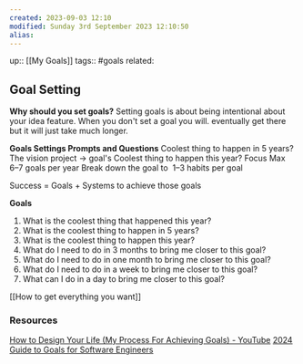 ```yaml
---
created: 2023-09-03 12:10
modified: Sunday 3rd September 2023 12:10:50
alias:
---
```

up::  [[My Goals]]
tags:: #goals
related:

## Goal Setting

**Why should you set goals?**
Setting goals is about being intentional about your idea feature. When you don't set a goal you will. eventually get there but it will just take much longer.

**Goals Settings Prompts and Questions**
Coolest thing to happen in 5 years?
The vision project -> goal's
Coolest thing to happen this year?
Focus Max 6–7 goals per year
Break down the goal to 
1–3 habits per goal

Success = Goals + Systems to achieve those goals

**Goals**
1. What is the coolest thing that happened this year?
2. What is the coolest thing to happen in 5 years?
3. What is the coolest thing to happen this year?
4. What do I need to do in 3 months to bring me closer to this goal?
5. What do I need to do in one month to bring me closer to this goal?
6. What do I need to do in a week to bring me closer to this goal?
7. What can I do in a day to bring me closer to this goal?


[[How to get everything you want]]

### Resources
[How to Design Your Life (My Process For Achieving Goals) - YouTube](https://www.youtube.com/watch?v=Czru2CuWyxQ)
[2024 Guide to Goals for Software Engineers](https://careercutler.substack.com/p/2024-guide-to-goals-for-software)
